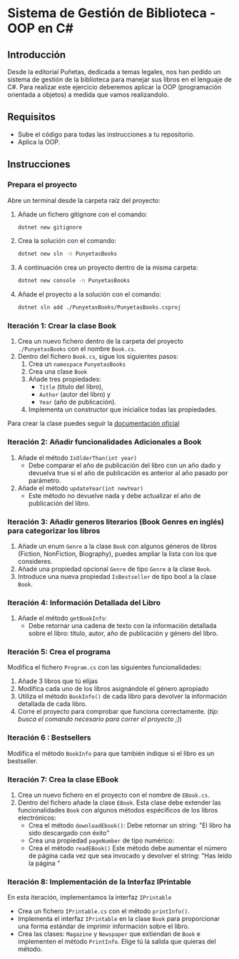 # Sistema de Gestión de Biblioteca - OOP en C#

## Introducción
Desde la editorial Puñetas, dedicada a temas legales, nos han pedido un sistema de gestión de la biblioteca para manejar sus libros en el lenguaje de C#. Para realizar este ejercicio deberemos aplicar la OOP (programación orientada a objetos) a medida que vamos realizandolo.

## Requisitos
- Sube el código para todas las instrucciones a tu repositorio.
- Aplica la OOP.

## Instrucciones

### Prepara el proyecto
Abre un terminal desde la carpeta raíz del proyecto:
1. Añade un fichero gitignore con el comando:
   ```bash
   dotnet new gitignore
   ```
2. Crea la solución con el comando:
   ```bash
   dotnet new sln -n PunyetasBooks
   ```
3. A continuación crea un proyecto dentro de la misma carpeta:
   ```bash
   dotnet new console -n PunyetasBooks
   ```
4. Añade el proyecto a la solución con el comando:
   ```bash
   dotnet sln add ./PunyetasBooks/PunyetasBooks.csproj
   ```

### Iteración 1: Crear la clase Book
1. Crea un nuevo fichero dentro de la carpeta del proyecto `./PunyetasBooks` con el nombre `Book.cs`.
2. Dentro del fichero `Book.cs`, sigue los siguientes pasos:
   1. Crea un `namespace` `PunyetasBooks`
   2. Crea una clase `Book`
   3. Añade tres propiedades:
        - `Title` (título del libro),
        - `Author` (autor del libro) y
        - `Year` (año de publicación).
   4. Implementa un constructor que inicialice todas las propiedades.

Para crear la clase puedes seguir la [documentación oficial](https://learn.microsoft.com/en-us/dotnet/csharp/fundamentals/tutorials/classes)

### Iteración 2: Añadir funcionalidades Adicionales a Book

1. Añade el método `IsOlderThan(int year)`
   - Debe comparar el año de publicación del libro con un año dado y devuelva true si el año de publicación es anterior al año pasado por parámetro.
2. Añade el método `updateYear(int newYear)`
   - Este método no devuelve nada y debe actualizar el año de publicación del libro.

### Iteración 3: Añadir generos literarios (Book Genres en inglés) para categorizar los libros
1. Añade un enum `Genre` a la clase `Book` con algunos géneros de libros (Fiction, NonFiction, Biography), puedes ampliar la lista con los que consideres.
2. Añade una propiedad opcional `Genre` de tipo `Genre` a la clase `Book`.
3. Introduce una nueva propiedad `IsBestseller` de tipo bool a la clase `Book`.

### Iteración 4: Información Detallada del Libro
1. Añade el método `getBookInfo`:
   - Debe retornar una cadena de texto con la información detallada sobre el libro: título, autor, año de publicación y género del libro.

### Iteración 5: Crea el programa
Modifica el fichero `Program.cs` con las siguientes funcionalidades:
1. Añade 3 libros que tú elijas
2. Modifica cada uno de los libros asignándole el género apropiado
3. Utiliza el método `BookInfo()` de cada libro para devolver la información detallada de cada libro.
4. Corre el proyecto para comprobar que funciona correctamente. (_tip: busca el comando necesario para correr el proyecto ;)_)

### Iteración 6 : Bestsellers
Modifica el método `BookInfo` para que también indique si el libro es un bestseller.

### Iteración 7: Crea la clase EBook
1. Crea un nuevo fichero en el proyecto con el nombre de `EBook.cs`.
2. Dentro del fichero añade la clase `EBook`. Esta clase debe extender las funcionalidades `Book` con algunos métodos espécificos de los libros electrónicos:
   - Crea el método `downloadEbook()`:
     Debe retornar un string: "El libro <BOOK TITLE> ha sido descargado con éxito"
   - Crea una propiedad `pageNumber` de tipo numérico:
   - Crea el método `readEBook()`
     Este método debe aumentar el número de página cada vez que sea invocado y devolver el string: "Has leído la página <pageNumber> "

### Iteración 8: Implementación de la Interfaz IPrintable

En esta iteración, implementamos la interfaz `IPrintable`
- Crea un fichero `IPrintable.cs` con el método `printInfo()`.
- Implementa el interfaz `IPrintable` en la clase `Book` para proporcionar una forma estándar de imprimir información sobre el libro.
- Crea las clases: `Magazine` y `Newspaper` que extiendan de `Book` e implementen el método `PrintInfo`. Elige tú la salida que quieras del método.


